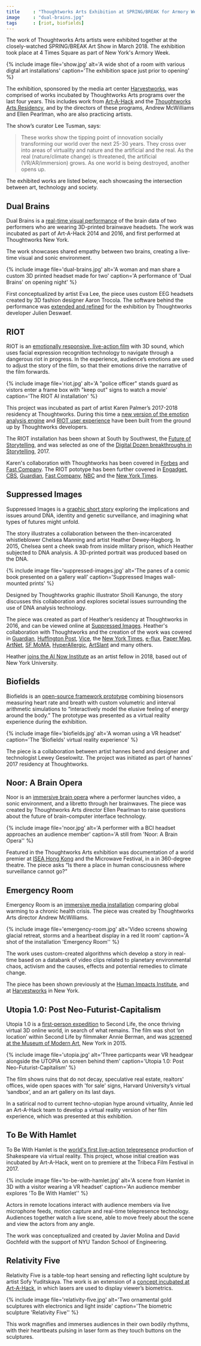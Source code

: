 ```yaml
---
title     : "Thoughtworks Arts Exhibition at SPRING/BREAK for Armory Week 2018"
image     : "dual-brains.jpg"
tags      : [riot, biofields]
---
```

The work of Thoughtworks Arts artists were exhibited together at the closely-watched SPRING/BREAK Art Show in March 2018. The exhibition took place at 4 Times Square as part of New York's Armory Week.

{% include image file='show.jpg'
   alt='A wide shot of a room with various digtal art installations'
   caption='The exhibition space just prior to opening' %}

The exhibition, sponsored by the media art center [Harvestworks](http://www.harvestworks.org/), was comprised of works incubated by Thoughtworks Arts programs over the last four years. This includes work from [Art-A-Hack](https://artahack.io) and the [Thoughtworks Arts Residency](https://thoughtworksarts.io), and by the directors of these programs, Andrew McWilliams and Ellen Pearlman, who are also practicing artists.

<!--excerpt-ends-->

The show’s curator Lee Tusman, says:
> These works show the tipping point of innovation socially transforming our world over the next 25-30 years. They cross over into areas of virtuality and nature and the artificial and the real. As the real (nature/climate change) is threatened, the artificial (VR/AR/immersion) grows. As one world is being destroyed, another opens up.

The exhibited works are listed below, each showcasing the intersection between art, technology and society.

## Dual Brains
Dual Brains is a [real-time visual performance](https://artahack.io/projects/dual-brains/) of the brain data of two performers who are wearing 3D-printed brainwave headsets. The work was incubated as part of Art-A-Hack 2014 and 2016, and first performed at Thoughtworks New York.

The work showcases shared empathy between two brains, creating a live-time visual and sonic environment.

{% include image file='dual-brains.jpg'
   alt='A woman and man share a custom 3D printed headset made for two'
   caption='A performance of \'Dual Brains\' on opening night' %}

First conceptualized by artist Eva Lee, the piece uses custom EEG headsets created by 3D fashion designer Aaron Trocola. The software behind the performance was [extended and refined](https://github.com/thoughtworksarts/Dual_Brains) for the exhibition by Thoughtworks developer Julien Deswaef.

## RIOT
RIOT is an [emotionally responsive, live-action film](/blog/karen-palmer-ai-residency/) with 3D sound, which uses facial expression recognition technology to navigate through a dangerous riot in progress. In the experience, audience’s emotions are used to adjust the story of the film, so that their emotions drive the narrative of the film forwards.

{% include image file='riot.jpg'
   alt='A "police officer" stands guard as vistors enter a frame box with "keep out" signs to watch a movie'
   caption='The RIOT AI installation' %}

This project was incubated as part of artist Karen Palmer’s 2017-2018 residency at Thoughtworks. During this time a [new version of the emotion analysis engine](https://github.com/thoughtworksarts/EmoPy) and [RIOT user experience](https://github.com/thoughtworksarts/riot) have been built from the ground up by Thoughtworks developers.

The RIOT installation has been shown at South by Southwest, the [Future of Storytelling](https://futureofstorytelling.org/project/riot), and was selected as one of the [Digital Dozen breakthroughs in Storytelling](http://digitaldozen.io/2017-awards/), 2017.

Karen's collaboration with Thoughtworks has been covered in [Forbes](https://www.forbes.com/sites/katmustatea/2017/12/30/this-filmmaker-from-the-future-can-teach-you-to-channel-your-fear/) and [Fast Company](https://www.fastcompany.com/40498786/when-your-fear-is-the-remote-control). The RIOT pototype has been further covered in [Engadget](https://www.engadget.com/2017/10/13/riot-2-interactive-film-karen-palmer-interview/), [CBS](http://newyork.cbslocal.com/2017/06/16/impulse-response/), [Guardian](https://www.theguardian.com/science/blog/2017/mar/29/its-a-riot-the-stressful-ai-simulation-built-to-understand-your-emotions), [Fast Company](https://www.fastcompany.com/3066396/this-film-lets-you-know-how-you-would-handle-yourself-in-a-riot), [NBC](http://www.nbcnews.com/tech/security/facial-recognition-technology-raises-privacy-concerns-n676836) and the [New York Times](https://www.nytimes.com/2016/10/02/nyregion/storytelling-in-the-virtual-age-at-fost-fest.html).

## Suppressed Images

Suppressed Images is a [graphic short story](/projects/suppressed-images/) exploring the implications and issues around DNA, identity and genetic surveillance, and imagining what types of futures might unfold.

The story illustrates a collaboration between the then-incarcerated whistleblower Chelsea Manning and artist Heather Dewey-Hagborg. In 2015, Chelsea sent a cheek swab from inside military prison, which Heather subjected to DNA analysis. A 3D-printed portrait was produced based on the DNA.

{% include image file='suppressed-images.jpg'
   alt='The panes of a comic book presented on a gallery wall'
   caption='Suppressed Images wall-mounted prints' %}

Designed by Thoughtworks graphic illustrator Shoili Kanungo, the story discusses this collaboration and explores societal issues surrounding the use of DNA analysis technology.

The piece was created as part of Heather’s residency at Thoughtworks in 2016, and can be viewed online at [Suppressed Images](https://suppressedimages.net/). Heather's collaboration with Thoughtworks and the creation of the work was covered in [Guardian](https://www.theguardian.com/culture/2017/aug/03/chelsea-manning-hair-clippings-artist-portraits-dna), [Huffington Post](https://www.huffingtonpost.co.uk/entry/chelsea-manning-dna-art_us_595cf03de4b0da2c73264c1c), [Vice](https://creators.vice.com/en_us/article/ez5jgp/chelsea-manning-suppressed-images-graphic-novel), the [New York Times](https://www.nytimes.com/2017/06/30/arts/design/chelsea-manning-dna-art-show-lower-manhattan.html), [e-flux](https://conversations.e-flux.com/t/heather-dewey-hagborg-hacking-biopolitics/6045), [Paper Mag](http://www.papermag.com/artist-heather-dewey-hagborg-on-working-with-chelsea-manning-and-their-2197635582.html), [ArtNet](https://news.artnet.com/exhibitions/chelsea-manning-1041596), [SF MoMA](https://openspace.sfmoma.org/2017/03/suppressed-images-and-radical-love/), [HyperAllergic](https://hyperallergic.com/394117/chelsea-manning-heather-dewey-hagborg-fridman-gallery/), [ArtSlant](https://www.artslant.com/sf/articles/show/46776-heather-dewey-hagborg-questions-dna-as-big-data) and many others.

Heather [joins the AI Now Institute](https://ainowinstitute.org/people/heather-dewey-hagborg.html) as an artist fellow in 2018, based out of New York University.

## Biofields
Biofields is an [open-source framework prototype](/projects/biofields/) combining biosensors measuring heart rate and breath with custom volumetric and interval arithmetic simulations to “interactively model the elusive feeling of energy around the body.” The prototype was presented as a virtual reality experience during the exhibition.

{% include image file='biofields.jpg'
   alt='A woman using a VR headset'
   caption='The \'Biofields\' virtual reality experience' %}

The piece is a collaboration between artist hannes bend and designer and technologist Lewey Geselowitz. The project was initiated as part of hannes’ 2017 residency at Thoughtworks.

## Noor: A Brain Opera
Noor is an [immersive brain opera](https://creators.vice.com/en_us/article/wnpm3w/eeg-brainwave-opera-hong-kong) where a performer launches video, a sonic environment, and a libretto through her brainwaves. The piece was created by Thoughtworks Arts director Ellen Pearlman to raise questions about the future of brain-computer interface technology.

{% include image file='noor.jpg'
   alt='A performer with a BCI headset approaches an audience member'
   caption='A still from \'Noor: A Brain Opera\'' %}

Featured in the Thoughtworks Arts exhibition was documentation of a world premier at [ISEA Hong Kong](http://isea2016.isea-international.org/) and the Microwave Festival, in a in 360-degree theatre. The piece asks “Is there a place in human consciousness where surveillance cannot go?”

## Emergency Room
Emergency Room is an [immersive media installation](https://jahya.net/works/emergency-room/) comparing global warming to a chronic health crisis. The piece was created by Thoughtworks Arts director Andrew McWilliams.

{% include image file='emergency-room.jpg'
   alt='Video screens showing glacial retreat, storms and a heartbeat display in a red lit room'
   caption='A shot of the installation \'Emergency Room\'' %}

The work uses custom-created algorithms which develop a story in real-time based on a databank of video clips related to planetary environmental chaos, activism and the causes, effects and potential remedies to climate change.

The piece has been shown previously at the [Human Impacts Institute](https://www.humanimpactsinstitute.org/cca2017), and at [Harvestworks](http://www.harvestworks.org/calls-to-action/) in New York.

## Utopia 1.0: Post Neo-Futurist-Capitalism
Utopia 1.0  is a [first-person expedition](https://artahack.io/projects/utopia/) to Second Life, the once thriving virtual 3D online world, in search of what remains. The film was shot ‘on location’ within Second Life by filmmaker Annie Berman, and was [screened at the Museum of Modern Art](https://www.moma.org/calendar/events/1806), New York in 2015.

{% include image file='utopia.jpg'
   alt='Three particpants wear VR headgear alongside the UTOPIA on screen behind them'
   caption='Utopia 1.0: Post Neo-Futurist-Capitalism' %}

The film shows ruins that do not decay, speculative real estate, realtors' offices, wide open spaces with 'for sale' signs, Harvard University’s virtual ‘sandbox’, and an art gallery on its last days.

In a satirical nod to current techno-utopian hype around virtuality, Annie led an Art-A-Hack team to develop a virtual reality version of her film experience, which was presented at this exhibition.

## To Be With Hamlet
To Be With Hamlet is the [world's first live-action telepresence](https://artahack.io/projects/hamlet-vr/) production of Shakespeare via virtual reality. This project, whose initial creation was incubated by Art-A-Hack, went on to premiere at the Tribeca Film Festival in 2017.

{% include image file='to-be-with-hamlet.jpg'
   alt='A scene from Hamlet in 3D with a visitor wearing a VR headset'
   caption='An audience member explores \'To Be With Hamlet\'' %}

Actors in remote locations interact with audience members via live microphone feeds, motion capture and real-time telepresence technology. Audiences together watch a live scene, able to move freely about the scene and view the actors from any angle.

The work was conceptualized and created by Javier Molina and David Gochfeld with the support of NYU Tandon School of Engineering.

## Relativity Five
Relativity Five is a table-top heart sensing and reflecting light sculpture by artist Sofy Yuditskaya. The work is an extension of a [concept incubated at Art-A-Hack](https://artahack.io/projects/aurora-borealis/), in which lasers are used to display viewer’s biometrics.

{% include image file='relativity-five.jpg'
   alt='Two ornamental gold sculptures with electronics and light inside'
   caption='The biometric sculpture \'Relativity Five\'' %}

This work magnifies and immerses audiences in their own bodily rhythms, with their heartbeats pulsing in laser form as they touch buttons on the sculptures.